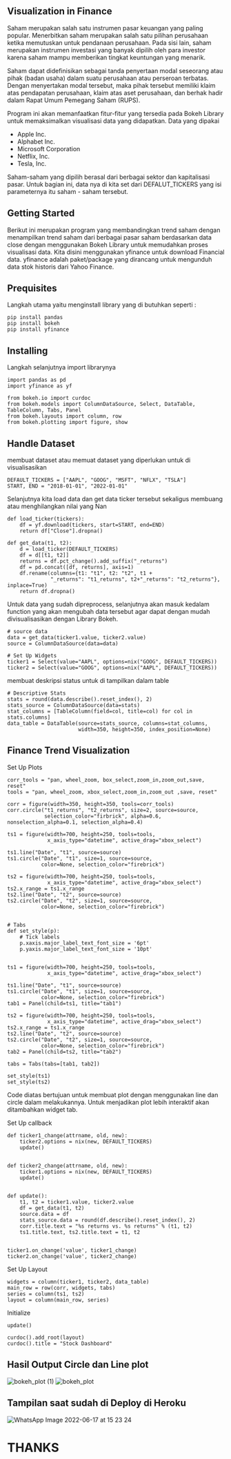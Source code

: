 
## Visualization in Finance
Saham merupakan salah satu instrumen pasar keuangan yang paling popular. Menerbitkan saham merupakan salah satu pilihan perusahaan ketika memutuskan untuk pendanaan perusahaan. Pada sisi lain, saham merupakan instrumen investasi yang banyak dipilih oleh para investor karena saham mampu memberikan tingkat keuntungan yang menarik.

Saham dapat didefinisikan sebagai tanda penyertaan modal seseorang atau pihak (badan usaha) dalam suatu perusahaan atau perseroan terbatas. Dengan menyertakan modal tersebut, maka pihak tersebut memiliki klaim atas pendapatan perusahaan, klaim atas aset perusahaan, dan berhak hadir dalam Rapat Umum Pemegang Saham (RUPS).

Program ini akan memanfaatkan fitur-fitur yang tersedia pada Bokeh Library untuk memaksimalkan visualisasi data yang didapatkan.
Data yang dipakai
- Apple Inc. 
- Alphabet Inc.
- Microsoft Corporation
- Netflix, Inc.
- Tesla, Inc.

Saham-saham yang dipilih berasal dari berbagai sektor dan kapitalisasi pasar. Untuk bagian ini, data nya di kita set dari DEFALUT_TICKERS yang isi parameternya itu saham - saham tersebut.


## Getting Started
Berikut ini merupakan program yang membandingkan trend saham dengan menampilkan trend saham dari berbagai pasar saham berdasarkan data close dengan menggunakan Bokeh Library untuk memudahkan proses visualisasi data.
Kita disini menggunakan yfinance untuk download Financial data. yfinance adalah paket/package yang dirancang untuk mengunduh data stok historis dari Yahoo Finance.

## Prequisites
Langkah utama yaitu menginstall library yang di butuhkan seperti :
```
pip install pandas
pip install bokeh
pip install yfinance
```
## Installing
Langkah selanjutnya import librarynya

```
import pandas as pd
import yfinance as yf

from bokeh.io import curdoc
from bokeh.models import ColumnDataSource, Select, DataTable, TableColumn, Tabs, Panel
from bokeh.layouts import column, row
from bokeh.plotting import figure, show
```

## Handle Dataset
membuat dataset atau memuat dataset yang diperlukan untuk di visualisasikan

```
DEFAULT_TICKERS = ["AAPL", "GOOG", "MSFT", "NFLX", "TSLA"]
START, END = "2018-01-01", "2022-01-01"
```
Selanjutnya kita load data dan get data ticker tersebut sekaligus membuang atau menghilangkan nilai yang Nan

```
def load_ticker(tickers):
    df = yf.download(tickers, start=START, end=END)
    return df["Close"].dropna()

def get_data(t1, t2):
    d = load_ticker(DEFAULT_TICKERS)
    df = d[[t1, t2]]
    returns = df.pct_change().add_suffix("_returns")
    df = pd.concat([df, returns], axis=1)
    df.rename(columns={t1: "t1", t2: "t2", t1 +
              "_returns": "t1_returns", t2+"_returns": "t2_returns"}, inplace=True)
    return df.dropna()
```

Untuk data yang sudah dipreprocess, selanjutnya akan masuk kedalam function yang akan mengubah data tersebut agar dapat dengan mudah divisualisasikan dengan Library Bokeh.

```
# source data
data = get_data(ticker1.value, ticker2.value)
source = ColumnDataSource(data=data)

# Set Up Widgets
ticker1 = Select(value="AAPL", options=nix("GOOG", DEFAULT_TICKERS))
ticker2 = Select(value="GOOG", options=nix("AAPL", DEFAULT_TICKERS))
```
membuat deskripsi status untuk di tampilkan dalam table

```
# Descriptive Stats
stats = round(data.describe().reset_index(), 2)
stats_source = ColumnDataSource(data=stats)
stat_columns = [TableColumn(field=col, title=col) for col in stats.columns]
data_table = DataTable(source=stats_source, columns=stat_columns,
                       width=350, height=350, index_position=None)
```

## Finance Trend Visualization

Set Up Plots
```
corr_tools = "pan, wheel_zoom, box_select,zoom_in,zoom_out,save, reset"
tools = "pan, wheel_zoom, xbox_select,zoom_in,zoom_out ,save, reset"

corr = figure(width=350, height=350, tools=corr_tools)
corr.circle("t1_returns", "t2_returns", size=2, source=source,
            selection_color="firbrick", alpha=0.6, nonselection_alpha=0.1, selection_alpha=0.4)

ts1 = figure(width=700, height=250, tools=tools,
             x_axis_type="datetime", active_drag="xbox_select")

ts1.line("Date", "t1", source=source)
ts1.circle("Date", "t1", size=1, source=source,
           color=None, selection_color="firebrick")

ts2 = figure(width=700, height=250, tools=tools,
             x_axis_type="datetime", active_drag="xbox_select")
ts2.x_range = ts1.x_range
ts2.line("Date", "t2", source=source)
ts2.circle("Date", "t2", size=1, source=source,
           color=None, selection_color="firebrick")
           
           
# Tabs    
def set_style(p):
    # Tick labels
    p.xaxis.major_label_text_font_size = '6pt'
    p.yaxis.major_label_text_font_size = '10pt'


ts1 = figure(width=700, height=250, tools=tools,
             x_axis_type="datetime", active_drag="xbox_select")

ts1.line("Date", "t1", source=source)
ts1.circle("Date", "t1", size=1, source=source,
           color=None, selection_color="firebrick")
tab1 = Panel(child=ts1, title="tab1")

ts2 = figure(width=700, height=250, tools=tools,
             x_axis_type="datetime", active_drag="xbox_select")
ts2.x_range = ts1.x_range
ts2.line("Date", "t2", source=source)
ts2.circle("Date", "t2", size=1, source=source,
           color=None, selection_color="firebrick")
tab2 = Panel(child=ts2, title="tab2")

tabs = Tabs(tabs=[tab1, tab2])

set_style(ts1)
set_style(ts2)
```
Code diatas bertujuan untuk membuat plot dengan menggunakan line dan circle dalam melakukannya. Untuk menjadikan plot lebih interaktif akan ditambahkan widget tab.


Set Up callback
```
def ticker1_change(attrname, old, new):
    ticker2.options = nix(new, DEFAULT_TICKERS)
    update()


def ticker2_change(attrname, old, new):
    ticker1.options = nix(new, DEFAULT_TICKERS)
    update()


def update():
    t1, t2 = ticker1.value, ticker2.value
    df = get_data(t1, t2)
    source.data = df
    stats_source.data = round(df.describe().reset_index(), 2)
    corr.title.text = "%s returns vs. %s returns" % (t1, t2)
    ts1.title.text, ts2.title.text = t1, t2


ticker1.on_change('value', ticker1_change)
ticker2.on_change('value', ticker2_change)
```

Set Up Layout
```
widgets = column(ticker1, ticker2, data_table)
main_row = row(corr, widgets, tabs)
series = column(ts1, ts2)
layout = column(main_row, series)
```

Initialize
```
update()

curdoc().add_root(layout)
curdoc().title = "Stock Dashboard"
```

## Hasil Output Circle dan Line plot

![bokeh_plot (1)](https://user-images.githubusercontent.com/57959734/174258103-af0af117-b9c0-438d-a0f1-2737fd34c5e5.png)
![bokeh_plot](https://user-images.githubusercontent.com/57959734/174257704-25250695-2cd0-4190-a018-c6f765b01d27.png)


## Tampilan saat sudah di Deploy di Heroku
![WhatsApp Image 2022-06-17 at 15 23 24](https://user-images.githubusercontent.com/57959734/174258332-0ab36ae7-c274-45eb-ad1a-f3b738cf66cb.jpeg)


# THANKS


